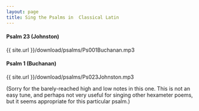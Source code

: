 ```yaml
---
layout: page
title: Sing the Psalms in  Classical Latin
---
```


#### Psalm 23 (Johnston)
<!--- <h2 class="download-link"><a href="{{ site.url }}/download/psalms/Ps001Buchanan.mp3"><i class="fa fa-download" aria-hidden="true"></i> download MP3</a></h2> --->
{{ site.url }}/download/psalms/Ps001Buchanan.mp3

#### Psalm 1 (Buchanan)
<!--- <h2 class="download-link"><a href="{{ site.url }}/download/psalms/Ps023Johnston.mp3"><i class="fa fa-download" aria-hidden="true"></i> download MP3</a></h2> --->
{{ site.url }}/download/psalms/Ps023Johnston.mp3

(Sorry for the barely-reached high and low notes in this one. This is not an easy tune, and perhaps not very useful for singing other hexameter poems, but it seems appropriate for this particular psalm.)